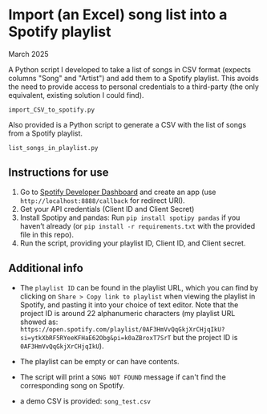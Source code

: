 # Import (an Excel) song list into a Spotify playlist
March 2025

A Python script I developed to take a list of songs in CSV format (expects columns "Song" and "Artist") and add them to a Spotify playlist. This avoids the need to provide access to personal credentials to a third-party (the only equivalent, existing solution I could find).
```
import_CSV_to_spotify.py
```

Also provided is a Python script to generate a CSV with the list of songs from a Spotify playlist.
```
list_songs_in_playlist.py
```

## Instructions for use
1. Go to [Spotify Developer Dashboard](https://developer.spotify.com/) and create an app (use `http://localhost:8888/callback` for redirect URI).
2. Get your API credentials (Client ID and Client Secret)
3. Install Spotipy and pandas: Run `pip install spotipy pandas` if you haven’t already (or `pip install -r requirements.txt` with the provided file in this repo).
4. Run the script, providing your playlist ID, Client ID, and Client secret.

## Additional info

- The `playlist ID` can be found in the playlist URL, which you can find by clicking on `Share > Copy link to playlist` when viewing the playlist in Spotify, and pasting it into your choice of text editor. Note that the project ID is around 22 alphanumeric characters (my playlist URL showed as: `https://open.spotify.com/playlist/0AF3HmVvQqGkjXrCHjqIkU?si=ytkXbRF5RYeeKFHaE62Obg&pi=k0aZBroxT7SrT` but the project ID is `0AF3HmVvQqGkjXrCHjqIkU`).

- The playlist can be empty or can have contents.

- The script will print a `SONG NOT FOUND` message if can't find the corresponding song on Spotify.

- a demo CSV is provided: `song_test.csv`